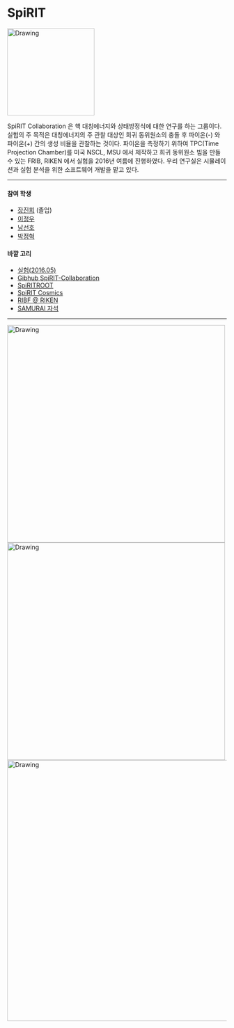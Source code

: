 # SpiRIT

<img src="https://github.com/SpiRIT-Collaboration/SPiRITROOT/wiki/SpiRIT-logo.png" alt="Drawing" style="width: 200px;"/>

SpiRIT Collaboration 은 핵 대칭에너지와 상태방정식에 대한 연구를 하는 그룹이다. 실험의 주 목적은 대칭에너지의 주 관찰 대상인 희귀 동위원소의 충돌 후 파이온(-) 와 파이온(+) 간의 생성 비율을 관찰하는 것이다. 파이온을 측정하기 위하여 TPC(Time Projection Chamber)를 미국 NSCL, MSU 에서 제작하고 희귀 동위원소 빔을 만들 수 있는 FRIB, RIKEN 에서 실험을 2016년 여름에 진행하였다. 우리 연구실은 시뮬레이션과 실험 분석을 위한 소프트웨어 개발을 맡고 있다.

---
#### 참여 학생
* [장진희](graduates.md#장진희) (졸업)
* [이정우](students.md#이정우)
* [남선호](students.md#남선호)
* [박정혁](students.md#박정혁)

#### 바깥 고리
* [실험(2016.05)](https://groups.nscl.msu.edu/hira/NP1306_SAMURAI15/1605Sn132/index.htm)
* [Gibhub SpiRIT-Collaboration](https://github.com/SpiRIT-Collaboration)
* [SpiRITROOT](https://github.com/SpiRIT-Collaboration/SpiRITROOT)
* [SpiRIT Cosmics](https://groups.nscl.msu.edu/hira/cosmic/index.html)
* [RIBF @ RIKEN](http://www.nishina.riken.jp/RIBF/)
* [SAMURAI 자석](http://www.nishina.riken.jp/RIBF/SAMURAI/overview.html)

---

<img src="https://groups.nscl.msu.edu/hira/NP1306_SAMURAI15/files/3Dimage132Sn.png" alt="Drawing" style="width: 500px;"/>

<img src="https://groups.nscl.msu.edu/hira/NP1306_SAMURAI15/1605Sn132/files/selectedEvents/r2856e00089_top.png" alt="Drawing" style="width: 500px;"/>

<img src="https://groups.nscl.msu.edu/hira/NP1306_SAMURAI15/1605Sn132/files/groupPics/fountain.jpg" alt="Drawing" style="width: 600px;"/>
